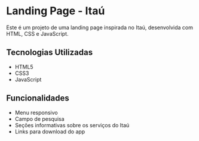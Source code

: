 # Landing Page - Itaú

Este é um projeto de uma landing page inspirada no Itaú, desenvolvida com HTML, CSS e JavaScript.

## Tecnologias Utilizadas
- HTML5
- CSS3
- JavaScript

## Funcionalidades
- Menu responsivo
- Campo de pesquisa
- Seções informativas sobre os serviços do Itaú
- Links para download do app
